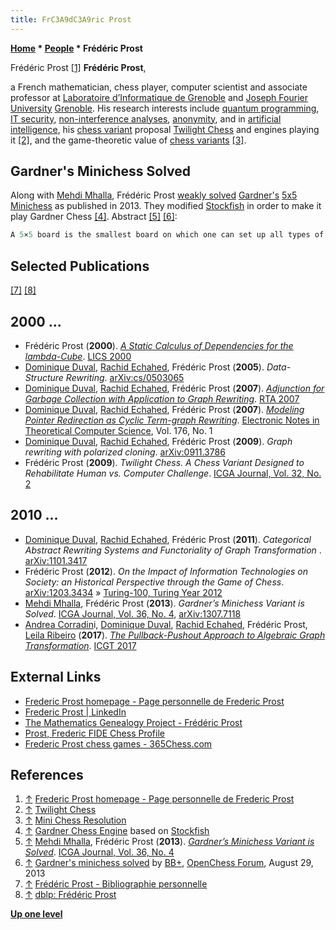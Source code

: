 ```yaml
---
title: FrC3A9dC3A9ric Prost
---
```

**[Home](Home "Home") * [People](People "People") * Frédéric Prost**

[](http://membres-lig.imag.fr/prost/) Frédéric Prost <a id="cite-note-1" href="#cite-ref-1">[1]</a>
**Frédéric Prost**,

a French mathematician, chess player, computer scientist and associate professor at [Laboratoire d’Informatique de Grenoble](https://en.wikipedia.org/wiki/Laboratoire_d%27Informatique_de_Grenoble) and [Joseph Fourier University](https://en.wikipedia.org/wiki/Joseph_Fourier_University) [Grenoble](https://en.wikipedia.org/wiki/Grenoble).
His research interests include [quantum programming](https://en.wikipedia.org/wiki/Quantum_programming), [IT security](https://en.wikipedia.org/wiki/Computer_security), [non-interference analyses](https://en.wikipedia.org/wiki/Non-interference_%28security%29), [anonymity](https://en.wikipedia.org/wiki/Anonymity), and in [artificial intelligence](Artificial_Intelligence "Artificial Intelligence"), his [chess variant](Chess#Variants "Chess") proposal [Twilight Chess](index.php?title=Twilight_Chess&action=edit&redlink=1 "Twilight Chess (page does not exist)") and engines playing it <a id="cite-note-2" href="#cite-ref-2">[2]</a>, and the game-theoretic value of [chess variants](Chess#Variants "Chess") <a id="cite-note-3" href="#cite-ref-3">[3]</a>.

## Gardner's Minichess Solved

Along with [Mehdi Mhalla](index.php?title=Mehdi_Mhalla&action=edit&redlink=1 "Mehdi Mhalla (page does not exist)"), Frédéric Prost [weakly solved](https://en.wikipedia.org/wiki/Solved_game) [Gardner's](Martin_Gardner "Martin Gardner") [5x5 Minichess](https://en.wikipedia.org/wiki/Minichess#5.C3.975_chess) as published in 2013.
They modified [Stockfish](Stockfish "Stockfish") in order to make it play Gardner Chess <a id="cite-note-4" href="#cite-ref-4">[4]</a>.
Abstract <a id="cite-note-5" href="#cite-ref-5">[5]</a> <a id="cite-note-6" href="#cite-ref-6">[6]</a>:

```C++
A 5×5 board is the smallest board on which one can set up all types of chess pieces as a start position. We consider Gardner’s minichess variant in which all pieces are set as in a standard chessboard (from Rook to King). This game has roughly 9×10^18 legal positions and is comparable in this respect with [checkers](Checkers "Checkers"). We weakly solve this game: we prove its game-theoretic value and give a strategy to draw against best play for White and Black sides. Our approach requires surprisingly little computing power. We give a human readable proof. The way the result is obtained is generic and could be generalized to bigger chess settings or to other games. 

```

## Selected Publications

<a id="cite-note-7" href="#cite-ref-7">[7]</a> <a id="cite-note-8" href="#cite-ref-8">[8]</a>

## 2000 ...

- Frédéric Prost (**2000**). *[A Static Calculus of Dependencies for the lambda-Cube](https://ieeexplore.ieee.org/document/855775)*. [LICS 2000](https://dblp.uni-trier.de/db/conf/lics/lics2000.html)
- [Dominique Duval](https://genealogy.math.ndsu.nodak.edu/id.php?id=56337), [Rachid Echahed](https://dblp.uni-trier.de/pers/hd/e/Echahed:Rachid), Frédéric Prost (**2005**). *Data-Structure Rewriting*. [arXiv:cs/0503065](https://arxiv.org/abs/cs/0503065)
- [Dominique Duval](https://genealogy.math.ndsu.nodak.edu/id.php?id=56337), [Rachid Echahed](https://dblp.uni-trier.de/pers/hd/e/Echahed:Rachid), Frédéric Prost (**2007**). *[Adjunction for Garbage Collection with Application to Graph Rewriting](https://link.springer.com/chapter/10.1007/978-3-540-73449-9_11)*. [RTA 2007](https://dblp.uni-trier.de/db/conf/rta/rta2007.html)
- [Dominique Duval](https://genealogy.math.ndsu.nodak.edu/id.php?id=56337), [Rachid Echahed](https://dblp.uni-trier.de/pers/hd/e/Echahed:Rachid), Frédéric Prost (**2007**). *[Modeling Pointer Redirection as Cyclic Term-graph Rewriting](https://cyberleninka.org/article/n/398219)*. [Electronic Notes in Theoretical Computer Science](https://en.wikipedia.org/wiki/Electronic_Notes_in_Theoretical_Computer_Science), Vol. 176, No. 1
- [Dominique Duval](https://genealogy.math.ndsu.nodak.edu/id.php?id=56337), [Rachid Echahed](https://dblp.uni-trier.de/pers/hd/e/Echahed:Rachid), Frédéric Prost (**2009**). *Graph rewriting with polarized cloning*. [arXiv:0911.3786](https://arxiv.org/abs/0911.3786)
- Frédéric Prost (**2009**). *Twilight Chess. A Chess Variant Designed to Rehabilitate Human vs. Computer Challenge*. [ICGA Journal, Vol. 32, No. 2](ICGA_Journal#32_2 "ICGA Journal")

## 2010 ...

- [Dominique Duval](https://genealogy.math.ndsu.nodak.edu/id.php?id=56337), [Rachid Echahed](https://dblp.uni-trier.de/pers/hd/e/Echahed:Rachid), Frédéric Prost (**2011**). *Categorical Abstract Rewriting Systems and Functoriality of Graph Transformation* . [arXiv:1101.3417](https://arxiv.org/abs/1101.3417)
- Frédéric Prost (**2012**). *On the Impact of Information Technologies on Society: an Historical Perspective through the Game of Chess*. [arXiv:1203.3434](https://arxiv.org/abs/1203.3434) » [Turing-100, Turing Year 2012](Alan_Turing#Turing_Year_2012 "Alan Turing")
- [Mehdi Mhalla](index.php?title=Mehdi_Mhalla&action=edit&redlink=1 "Mehdi Mhalla (page does not exist)"), Frédéric Prost (**2013**). *Gardner’s Minichess Variant is Solved*. [ICGA Journal, Vol. 36, No. 4](ICGA_Journal#36_4 "ICGA Journal"), [arXiv:1307.7118](https://arxiv.org/abs/1307.7118)
- [Andrea Corradin](https://dblp.uni-trier.de/pers/hd/c/Corradini:Andrea)i, [Dominique Duval](https://genealogy.math.ndsu.nodak.edu/id.php?id=56337), [Rachid Echahed](https://dblp.uni-trier.de/pers/hd/e/Echahed:Rachid), Frédéric Prost, [Leila Ribeiro](https://dblp.uni-trier.de/pers/hd/r/Ribeiro:Leila) (**2017**). *[The Pullback-Pushout Approach to Algebraic Graph Transformation](https://link.springer.com/chapter/10.1007/978-3-319-61470-0_1)*. [ICGT 2017](https://dblp.uni-trier.de/db/conf/gg/icgt2017.html)

## External Links

- [Frederic Prost homepage - Page personnelle de Frederic Prost](http://membres-lig.imag.fr/prost/)
- [Frederic Prost | LinkedIn](https://www.linkedin.com/pub/frederic-prost/5/949/a52)
- [The Mathematics Genealogy Project - Frédéric Prost](https://genealogy.math.ndsu.nodak.edu/id.php?id=95801)
- [Prost, Frederic FIDE Chess Profile](http://ratings.fide.com/card.phtml?event=615030)
- [Frederic Prost chess games - 365Chess.com](https://www.365chess.com/players/Frederic_Prost)

## References

1. <a id="cite-ref-1" href="#cite-note-1">↑</a> [Frederic Prost homepage - Page personnelle de Frederic Prost](http://membres-lig.imag.fr/prost/)
1. <a id="cite-ref-2" href="#cite-note-2">↑</a> [Twilight Chess](http://membres-lig.imag.fr/prost/Twilight_Chess/index.html)
1. <a id="cite-ref-3" href="#cite-note-3">↑</a> [Mini Chess Resolution](http://membres-lig.imag.fr/prost/MiniChessResolution/)
1. <a id="cite-ref-4" href="#cite-note-4">↑</a> [Gardner Chess Engine](http://membres-lig.imag.fr/prost/MiniChessResolution/Gardner/index.html) based on [Stockfish](Stockfish "Stockfish")
1. <a id="cite-ref-5" href="#cite-note-5">↑</a> [Mehdi Mhalla](index.php?title=Mehdi_Mhalla&action=edit&redlink=1 "Mehdi Mhalla (page does not exist)"), Frédéric Prost (**2013**). *[Gardner’s Minichess Variant is Solved](http://arxiv-web3.library.cornell.edu/abs/1307.7118)*. [ICGA Journal, Vol. 36, No. 4](ICGA_Journal#36_4 "ICGA Journal")
1. <a id="cite-ref-6" href="#cite-note-6">↑</a> [Gardner's minichess solved](http://www.open-chess.org/viewtopic.php?f=5&t=2414) by [BB+](Mark_Watkins "Mark Watkins"), [OpenChess Forum](Computer_Chess_Forums "Computer Chess Forums"), August 29, 2013
1. <a id="cite-ref-7" href="#cite-note-7">↑</a> [Frédéric Prost - Bibliographie personnelle](http://membres-lig.imag.fr/prost/publications.html)
1. <a id="cite-ref-8" href="#cite-note-8">↑</a> [dblp: Frédéric Prost](https://dblp.uni-trier.de/pers/hd/p/Prost:Fr=eacute=d=eacute=ric)

**[Up one level](People "People")**

